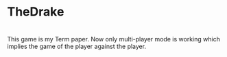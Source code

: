 # TheDrake <h1>
This game is my Term paper. Now only multi-player mode is working which implies the game of the player against the player.
